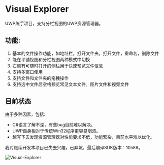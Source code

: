 # Visual Explorer

UWP练手项目，支持分栏视图的UWP资源管理器。

## 功能:

1. 基本的文件操作功能，如地址栏，打开文件夹，打开文件，重命名，删除文件
2. 能在平铺视图和分栏视图两种模式中切换
3. 右侧有可随时打开的侧栏用于快速预览文件信息
4. 支持多窗口使用
5. 支持文件和文件夹的拖拽操作
6. 支持选中文件后空格预览常见文本文件，图片文件和视频文件



## 目前状态

由于多种因素，包括:

- C#语言了解不深，有些bug目前难以解决。
- UWP自身相对于传统Win32程序更容易崩溃。
- 越写下去发现资源管理器对性能要求不低，功能繁杂，目前水平难以优化。

我对继续开发本项目已失去兴趣，已弃坑，最后编译SDK版本：10586。

![Visual-Explorer](http://yukiyuna-blog.oss-cn-hongkong.aliyuncs.com/Images/projects/Visual%20Explorer/VisualExplorer.png)